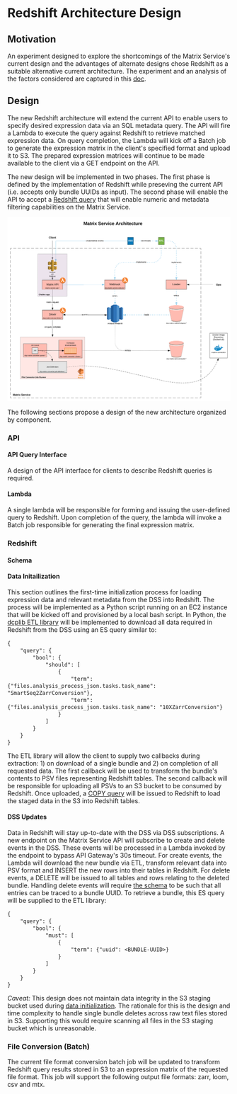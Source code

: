 # Redshift Architecture Design

## Motivation

An experiment designed to explore the shortcomings of the Matrix Service's current design
and the advantages of alternate designs chose Redshift as a suitable alternative current
architecture. The experiment and an analysis of the factors considered are captured in this
[doc](https://github.com/HumanCellAtlas/matrix-service/blob/mckinsel-redshift/redshift/alternative_backend_design.md).

## Design

The new Redshift architecture will extend the current API to enable users to specify desired
expression data via an SQL metadata query. The API will fire a Lambda to execute the query
against Redshift to retrieve matched expression data. On query completion, the Lambda will kick
off a Batch job to generate the expression matrix in the client's specified format and upload it
to S3. The prepared expression matrices will continue to be made available to the client via a
GET endpoint on the API.

The new design will be implemented in two phases. The first phase is defined by the implementation of Redshift while 
preseving the current API (i.e. accepts only bundle UUIDs as input). The second phase will enable the API to accept
a [Redshift query](api-query-interface) that will enable numeric and metadata filtering capabilities on the Matrix
Service.

![alt text](../matrix_redshift_architecture.svg)

The following sections propose a design of the new architecture organized by component.

### API

#### API Query Interface

A design of the API interface for clients to describe Redshift queries is required.

#### Lambda

A single lambda will be responsible for forming and issuing the user-defined query to Redshift. Upon completion of the
query, the lambda will invoke a Batch job responsible for generating the final expression matrix.

### Redshift

#### Schema

#### Data Initailization

This section outlines the first-time initialization process for loading expression data and relevant metadata from the
DSS into Redshift. The process will be implemented as a Python script running on an EC2 instance that will be kicked off
and provisioned by a local bash script. In Python, the [dcplib ETL library]() will be implemented to download all data
required in Redshift from the DSS using an ES query similar to:
```
{
    "query": {
        "bool": {
            "should": [
                {
                    "term": {"files.analysis_process_json.tasks.task_name": "SmartSeq2ZarrConversion"},
                    "term": {"files.analysis_process_json.tasks.task_name": "10XZarrConversion"}
                }
            ]
        }
    }
}
```
The ETL library will allow the client to supply two callbacks during extraction: 1) on
download of a single bundle and 2) on completion of all requested data. The first callback will be used to
transform the bundle's contents to PSV files representing Redshift tables. The second callback will be responsible for
uploading all PSVs to an S3 bucket to be consumed by Redshift. Once uploaded, a
[COPY query](https://docs.aws.amazon.com/redshift/latest/dg/t_Loading-data-from-S3.html) will be issued to Redshift to
load the staged data in the S3 into Redshift tables.

#### DSS Updates

Data in Redshift will stay up-to-date with the DSS via DSS subscriptions. A new endpoint on the Matrix Service API will
subscribe to create and delete events in the DSS. These events will be processed in a Lambda invoked by the endpoint to
bypass API Gateway's 30s timeout. For create events, the Lambda will download the new bundle via ETL, transform relevant
data into PSV format and INSERT the new rows into their tables in Redshift. For delete events, a DELETE will be issued
to all tables and rows relating to the deleted bundle. Handling delete events will require [the schema](#schema) to
be such that all entries can be traced to a bundle UUID. To retrieve a bundle, this ES query will be supplied to the ETL
library:
```
{
    "query": {
        "bool": {
            "must": [
                {
                    "term": {"uuid": <BUNDLE-UUID>}
                }
            ]
        }
    }
}
```

_Caveat:_ This design does not maintain data integrity in the S3 staging bucket used during
[data initialization](#data-initailization). The rationale for this is the design and time complexity to handle
single bundle deletes across raw text files stored in S3. Supporting this would require scanning all files in the S3
staging bucket which is unreasonable.

### File Conversion (Batch)

The current file format conversion batch job will be updated to transform Redshift query results stored in S3 to an
expression matrix of the requested file format. This job will support the following output file formats: zarr, loom, csv
and mtx.
